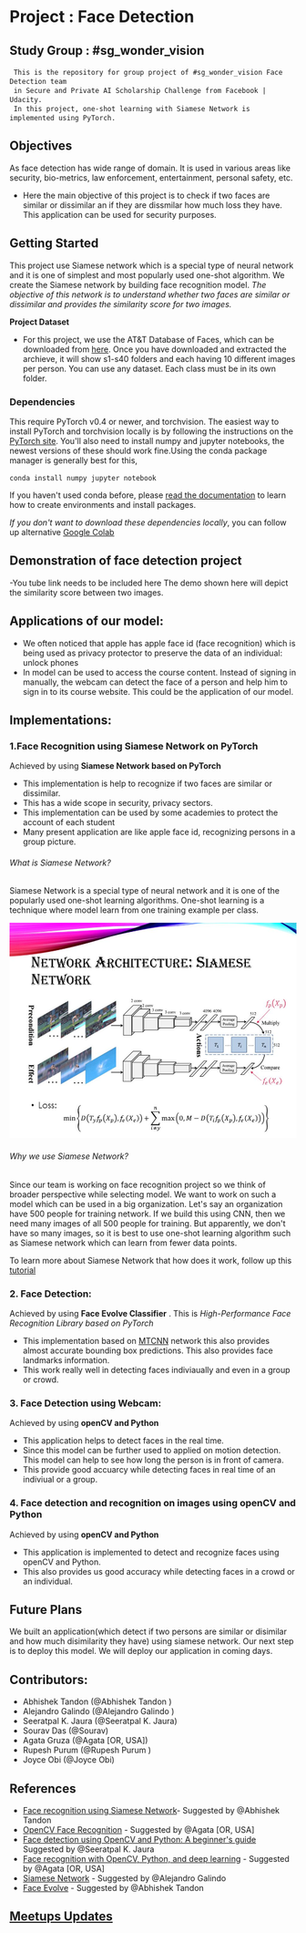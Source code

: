 # Project : Face Detection


  ## Study Group : #sg_wonder_vision
     This is the repository for group project of #sg_wonder_vision Face Detection team
     in Secure and Private AI Scholarship Challenge from Facebook | Udacity.
     In this project, one-shot learning with Siamese Network is implemented using PyTorch.

## Objectives 
As face detection has wide range of domain. It is used in various areas like  security, bio-metrics, law enforcement, entertainment, personal safety, etc.
- Here the main objective of this project is to check if two faces are similar or dissimilar an if they are dissmilar how much loss they have. This application can be used for security purposes. 

## Getting Started

This project use Siamese network which is a special type of neural network and it is one of simplest and most popularly used one-shot algorithm. We create the Siamese network by building face recognition model. *The objective of  this network is to understand whether two faces are similar or dissimilar and provides the similarity score for two images.* 

**Project Dataset**
- For this project, we use the AT&T Database of Faces, which can be downloaded from [here](https://www.cl.cam.ac.uk/research/dtg/attarchive/facedatabase.html). Once you have downloaded and extracted the archieve, it will show s1-s40 folders and each having 10 different images per person.
You can use any dataset. Each class must be in its own folder.


### Dependencies

This require PyTorch v0.4 or newer, and torchvision. The easiest way to install PyTorch and torchvision locally is by following the instructions on the [PyTorch site](https://pytorch.org/get-started/locally/). You'll also need to install numpy and jupyter notebooks, the newest versions of these should work fine.Using the conda package manager is generally best for this,
```
conda install numpy jupyter notebook
```
If you haven't used conda before, please [read the documentation](https://conda.io/en/latest/) to learn how to create environments and install packages. 

*If you don't want to download these dependencies locally*, you can follow up alternative [Google Colab](https://colab.research.google.com/)

## Demonstration of face detection project
-You tube link needs to be included here
The demo shown here will depict the similarity score between two images.

## Applications of our model:
- We often noticed that apple has apple face id (face recognition) which is being used as privacy protector to preserve the data of an individual: unlock phones
- In model can be used to access the course content. Instead of signing in manually, the webcam can detect the face of a person and help him to sign in to its course website. This could be the application of our model.

## Implementations:

### 1.Face Recognition using Siamese Network on PyTorch
Achieved by using **Siamese Network based on PyTorch**
- This implementation is help to recognize if two faces are similar or dissimilar. 
- This has a wide scope in security, privacy sectors. 
- This implementation can be used by some academies to protect the account of each student
- Many present application are like apple face id, recognizing persons in a group picture. 

###### What is Siamese Network?
Siamese Network is a special type of neural network and it is one of the popularly used one-shot learning algorithms. One-shot learning is a technique where model learn from one training example per class.

![siamese network](https://github.com/JauraSeerat/Wonder_Vision_Face_Detection/blob/master/Siamese%20network.jpg)

###### Why we use Siamese Network?
Since our team is  working on face recognition project so we think of broader perspective while selecting model. We want to work on such a model which can be used in a big organization. Let's say an organization have 500 people for training network. If we build this using CNN, then we need many images of all 500 people for training. But apparently, we don't have so many images, so it is best to use one-shot learning algorithm such as Siamese network which can learn from fewer data points.

To learn more about Siamese Network that how does it work, follow up this [tutorial](https://medium.com/swlh/advance-ai-face-recognition-using-siamese-networks-219ee1a85cd5)

### 2. Face Detection:
Achieved by using **Face Evolve Classifier** . This is *High-Performance Face Recognition Library based on PyTorch*
- This implementation based on [MTCNN]( https://arxiv.org/pdf/1604.02878.pdf) network this also provides almost accurate bounding box predictions. This also provides face landmarks information. 
- This work really well in detecting faces indiviaually and even in a group or crowd. 

### 3. Face Detection using Webcam:
Achieved by using **openCV and Python**
- This application helps to detect faces in the real time. 
- Since this model can be further used to applied on motion detection. This model can help to see how long the person is in front of camera. 
- This provide good accuarcy while detecting faces in real time of an indiviual or a group.

### 4. Face detection and recognition on images using openCV and Python
Achieved by using **openCV and Python**
- This application is implemented to detect and recognize faces using openCV and Python. 
- This also provides us good accuracy while detecting faces in a crowd or an individual.

## Future Plans
We built an application(which detect if two persons are similar or disimilar and how much disimilarity they have) using siamese network. Our next step is to deploy this model. We will deploy our application in coming days.


##  Contributors:
- Abhishek Tandon (@Abhishek Tandon )
- Alejandro Galindo (@Alejandro Galindo )
- Seeratpal K. Jaura  (@Seeratpal K. Jaura) 
- Sourav Das (@Sourav) 
- Agata Gruza (@Agata [OR, USA])
- Rupesh Purum (@Rupesh Purum )
- Joyce Obi (@Joyce Obi)

## References
- [Face recognition using Siamese Network](https://medium.com/swlh/advance-ai-face-recognition-using-siamese-networks-219ee1a85cd5)- Suggested by @Abhishek Tandon
- [OpenCV Face Recognition](https://www.pyimagesearch.com/2018/09/24/opencv-face-recognition/) - Suggested by @Agata [OR, USA] 
- [Face detection using OpenCV and Python: A beginner's guide](https://www.superdatascience.com/blogs/opencv-face-detection) Suggested by @Seeratpal K. Jaura
- [Face recognition with OpenCV, Python, and deep learning](https://www.pyimagesearch.com/2018/06/18/face-recognition-with-opencv-python-and-deep-learning/) - Suggested by @Agata [OR, USA] 
- [Siamese Network](https://innovationincubator.com/siamese-neural-network-with-pytorch-code-example/) - Suggested by @Alejandro Galindo
- [Face Evolve](https://github.com/ZhaoJ9014/face.evoLVe.PyTorch) - Suggested by @Abhishek Tandon

## [Meetups Updates](https://docs.google.com/document/d/1bwPe_K4xh2Awk_72c1o9JmxKXtl661ko203j7e2_VpM/edit?usp=sharing)

